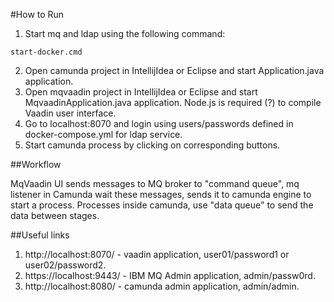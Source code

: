 #How to Run

1. Start mq and ldap using the following command:

```shell
start-docker.cmd
```
2. Open camunda project in IntellijIdea or Eclipse and start Application.java application.
3. Open mqvaadin project in IntellijIdea or Eclipse and start MqvaadinApplication.java application. Node.js is required (?) to compile Vaadin user interface.
4. Go to localhost:8070 and login using users/passwords defined in docker-compose.yml for ldap service.
5. Start camunda process by clicking on corresponding buttons.

##Workflow

MqVaadin UI sends messages to MQ broker to "command queue",
mq listener in Camunda wait these messages, sends it to camunda engine to start a process.
Processes inside camunda, use "data queue" to send the data between stages.

##Useful links

1. http://localhost:8070/ - vaadin application, user01/password1 or user02/password2.
2. https://localhost:9443/ - IBM MQ Admin application, admin/passw0rd.
3. http://localhost:8080/ - camunda admin application, admin/admin.
